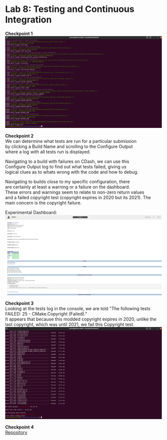 # Lab 8: Testing and Continuous Integration

**Checkpoint 1**  
![checkpointone](checkpoint1.png)  

**Checkpoint 2**  
We can determine what tests are run for a particular submission  
by clicking a Build Name and scrolling to the Configure Output  
where a log with all tests run is displayed.  

Navigating to a build with failures on CDash, we can use this  
Configure Output log to find out what tests failed, giving us  
logical clues as to whats wrong with the code and how to debug.  

Navigating to builds close to my specific configuration, there  
are certainly at least a warning or a failure on the dashboard.  
These errors and warnings seem to relate to non-zero return values  
and a failed copyright test (copyright expires in 2020 but its 2021).
The main concern is the copyright failure.  

Experimental Dashboard:  
![build](/labs/lab-08/build.png)  

**Checkpoint 3**  
Looking at the tests log in the console, we are told "The following tests FAILED: 25 - CMake.Copyright (Failed)."  
It appears that because this modded copyright expires in 2020, unlike the last copyright, which was until 2021,
we fail this Copyright test.  
![fail](/labs/lab-08/testerror.png)  

**Checkpoint 4**  
[Repository](https://github.com/officialzachward/CMakeCopy)
